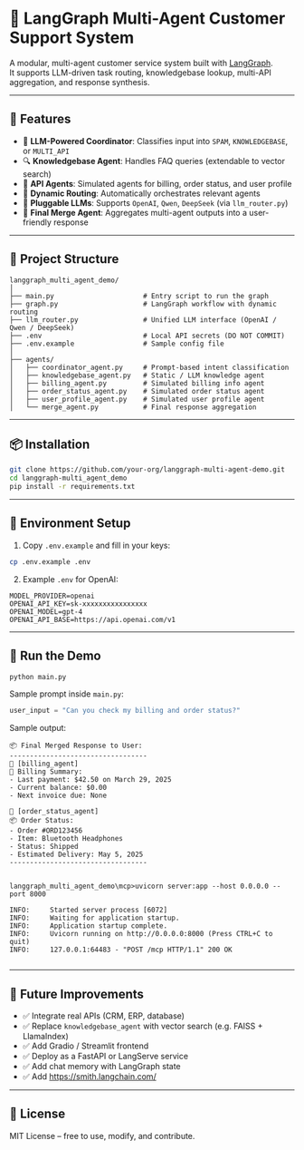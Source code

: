 
# 🧠 LangGraph Multi-Agent Customer Support System

A modular, multi-agent customer service system built with [LangGraph](https://github.com/langchain-ai/langgraph).  
It supports LLM-driven task routing, knowledgebase lookup, multi-API aggregation, and response synthesis.

---

## 🚀 Features

- 🤖 **LLM-Powered Coordinator**: Classifies input into `SPAM`, `KNOWLEDGEBASE`, or `MULTI_API`
- 🔍 **Knowledgebase Agent**: Handles FAQ queries (extendable to vector search)
- 🔗 **API Agents**: Simulated agents for billing, order status, and user profile
- 🔄 **Dynamic Routing**: Automatically orchestrates relevant agents
- 🧩 **Pluggable LLMs**: Supports `OpenAI`, `Qwen`, `DeepSeek` (via `llm_router.py`)
- 🧠 **Final Merge Agent**: Aggregates multi-agent outputs into a user-friendly response

---

## 📁 Project Structure

```
langgraph_multi_agent_demo/
│
├── main.py                      # Entry script to run the graph
├── graph.py                     # LangGraph workflow with dynamic routing
├── llm_router.py                # Unified LLM interface (OpenAI / Qwen / DeepSeek)
├── .env                         # Local API secrets (DO NOT COMMIT)
├── .env.example                 # Sample config file
│
├── agents/
│   ├── coordinator_agent.py     # Prompt-based intent classification
│   ├── knowledgebase_agent.py   # Static / LLM knowledge agent
│   ├── billing_agent.py         # Simulated billing info agent
│   ├── order_status_agent.py    # Simulated order status agent
│   ├── user_profile_agent.py    # Simulated user profile agent
│   └── merge_agent.py           # Final response aggregation
```

---

## 📦 Installation

```bash
git clone https://github.com/your-org/langgraph-multi-agent-demo.git
cd langgraph-multi_agent_demo
pip install -r requirements.txt
```

---

## 🔐 Environment Setup

1. Copy `.env.example` and fill in your keys:
```bash
cp .env.example .env
```

2. Example `.env` for OpenAI:
```env
MODEL_PROVIDER=openai
OPENAI_API_KEY=sk-xxxxxxxxxxxxxxxx
OPENAI_MODEL=gpt-4
OPENAI_API_BASE=https://api.openai.com/v1
```

---

## 🧪 Run the Demo

```bash
python main.py
```

Sample prompt inside `main.py`:
```python
user_input = "Can you check my billing and order status?"
```

Sample output:
```
📦 Final Merged Response to User:
----------------------------------
🧠 [billing_agent]
📄 Billing Summary:
- Last payment: $42.50 on March 29, 2025
- Current balance: $0.00
- Next invoice due: None

🧠 [order_status_agent]
📦 Order Status:
- Order #ORD123456
- Item: Bluetooth Headphones
- Status: Shipped
- Estimated Delivery: May 5, 2025
----------------------------------
```
```

langgraph_multi_agent_demo\mcp>uvicorn server:app --host 0.0.0.0 --port 8000 

INFO:     Started server process [6072]
INFO:     Waiting for application startup.
INFO:     Application startup complete.
INFO:     Uvicorn running on http://0.0.0.0:8000 (Press CTRL+C to quit)
INFO:     127.0.0.1:64483 - "POST /mcp HTTP/1.1" 200 OK


```
---

## 🧠 Future Improvements

- ✅ Integrate real APIs (CRM, ERP, database)
- ✅ Replace `knowledgebase_agent` with vector search (e.g. FAISS + LlamaIndex)
- ✅ Add Gradio / Streamlit frontend
- ✅ Deploy as a FastAPI or LangServe service
- ✅ Add chat memory with LangGraph state
- ✅ Add https://smith.langchain.com/

---

## 📄 License

MIT License – free to use, modify, and contribute.
